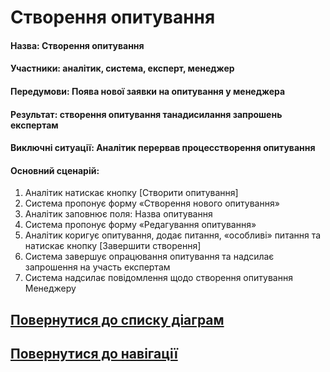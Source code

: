 # Створення опитування

#### Назва: Створення опитування
#### Участники: аналітик, система, експерт, менеджер
#### Передумови: Поява нової заявки на опитування у менеджера
#### Результат: створення опитування танадисилання запрошень експертам
#### Виключні ситуації: Аналітик перервав процесстворення опитування
#### Основний сценарій: 
1. Аналітик натискає кнопку [Створити опитування]
2. Система пропонує форму «Створення нового опитування»
3. Аналітик заповнює поля: Назва опитування
4. Система пропонує форму «Редагування опитування»
5. Аналітик коригує опитування, додає питання, «особливі» питання та натискає кнопку [Завершити створення]
6. Система завершує опрацювання опитування та надсилає запрошення на участь експертам
7. Система надсилає повідомлення щодо створення опитування Менеджеру

## [Повернутися до списку діаграм](https://github.com/teramont/databaseQuestioning/blob/master/Information/Diagrams.md)
## [Повернутися до навігації](https://github.com/teramont/databaseQuestioning/blob/master/Information/navigation.md)
